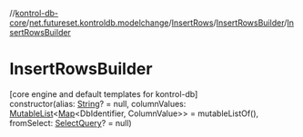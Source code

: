 //[kontrol-db-core](../../../../index.md)/[net.futureset.kontroldb.modelchange](../../index.md)/[InsertRows](../index.md)/[InsertRowsBuilder](index.md)/[InsertRowsBuilder](-insert-rows-builder.md)

# InsertRowsBuilder

[core engine and default templates for kontrol-db]\
constructor(alias: [String](https://kotlinlang.org/api/latest/jvm/stdlib/kotlin/-string/index.html)? = null, columnValues: [MutableList](https://kotlinlang.org/api/latest/jvm/stdlib/kotlin.collections/-mutable-list/index.html)&lt;[Map](https://kotlinlang.org/api/latest/jvm/stdlib/kotlin.collections/-map/index.html)&lt;DbIdentifier, ColumnValue&gt;&gt; = mutableListOf(), fromSelect: [SelectQuery](../../-select-query/index.md)? = null)
